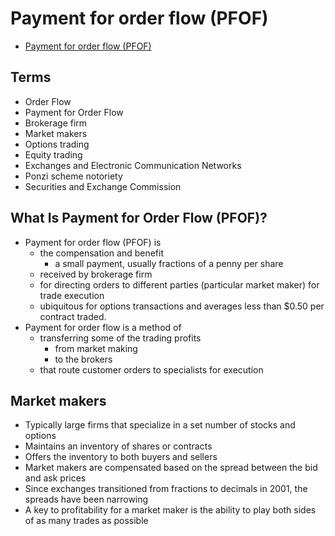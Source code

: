 # Payment for order flow (PFOF)

- [Payment for order flow (PFOF)](https://www.investopedia.com/terms/p/paymentoforderflow.asp)

## Terms

- Order Flow
- Payment for Order Flow
- Brokerage firm
- Market makers
- Options trading
- Equity trading
- Exchanges and Electronic Communication Networks
- Ponzi scheme notoriety
- Securities and Exchange Commission

## What Is Payment for Order Flow (PFOF)?

- Payment for order flow (PFOF) is
  - the compensation and benefit
    - a small payment, usually fractions of a penny per share
  - received by brokerage firm
  - for directing orders to different parties (particular market maker) for trade execution
  - ubiquitous for options transactions and averages less than $0.50 per contract traded.
- Payment for order flow is a method of
  - transferring some of the trading profits
    - from market making
    - to the brokers
  - that route customer orders to specialists for execution

## Market makers

- Typically large firms that specialize in a set number of stocks and options
- Maintains an inventory of shares or contracts
- Offers the inventory to both buyers and sellers
- Market makers are compensated based on the spread between the bid and ask prices
- Since exchanges transitioned from fractions to decimals in 2001, the spreads have been narrowing
- A key to profitability for a market maker is the ability to play both sides of as many trades as possible

